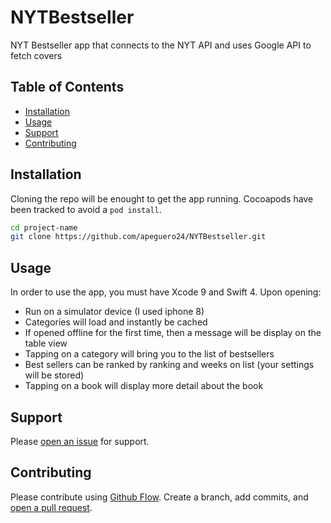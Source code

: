 # NYTBestseller

NYT Bestseller app that connects to the NYT API and uses Google API to fetch covers

## Table of Contents

- [Installation](#installation)
- [Usage](#usage)
- [Support](#support)
- [Contributing](#contributing)

## Installation

Cloning the repo will be enought to get the app running. Cocoapods have been tracked to avoid a `pod install`.

```sh
cd project-name
git clone https://github.com/apeguero24/NYTBestseller.git
```

## Usage

In order to use the app, you must have Xcode 9 and Swift 4. Upon opening:

- Run on a simulator device (I used iphone 8)
- Categories will load and instantly be cached
- If opened offline for the first time, then a message will be display on the table view 
- Tapping on a category will bring you to the list of bestsellers
- Best sellers can be ranked by ranking and weeks on list (your settings will be stored) 
- Tapping on a book will display more detail about the book


## Support

Please [open an issue](https://github.com/fraction/NYTBestseller/issues/new) for support.

## Contributing

Please contribute using [Github Flow](https://guides.github.com/introduction/flow/). Create a branch, add commits, and [open a pull request](https://github.com/fraction/NYTBestseller/compare/).
